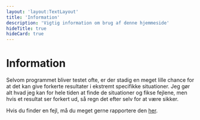 ```yaml
---
layout: 'layout:TextLayout'
title: 'Information'
description: 'Vigtig information om brug af denne hjemmeside'
hideTitle: true
hideCard: true
---
```


# Information

Selvom programmet bliver testet ofte, er der stadig en meget lille chance for at det kan give forkerte resultater i ekstremt specifikke situationer. Jeg gør alt hvad jeg kan for hele tiden at finde de situationer og fikse fejlene, men hvis et resultat ser forkert ud, så regn det efter selv for at være sikker.

Hvis du finder en fejl, må du meget gerne rapportere den [her](https://github.com/Mikkel-T/matematik/issues/new).
